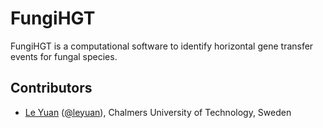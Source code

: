 # FungiHGT
FungiHGT is a computational software to identify horizontal gene transfer events for fungal species.

## Contributors
* [Le Yuan](https://www.chalmers.se/en/Staff/Pages/leyu.aspx) ([@leyuan](https://github.com/le-yuan)), Chalmers University of Technology, Sweden

